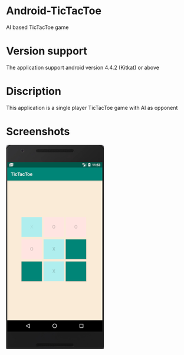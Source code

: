 # Android-TicTacToe
AI based TicTacToe game
# Version support
The application support android version 4.4.2 (Kitkat) or above
# Discription
This application is a single player TicTacToe game with AI as opponent 
# Screenshots
![](screenshots/one.PNG)
